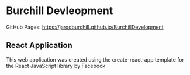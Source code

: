 # Burchill Devleopment
GitHub Pages: https://jarodburchill.github.io/BurchillDevelopment
## React Application
This web application was created using the create-react-app template for the React JavaScript library by Facebook
